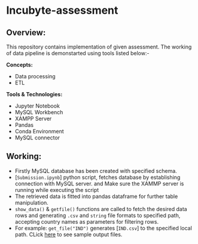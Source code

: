 # Incubyte-assessment

## Overview:
This repository contains implementation of given assessment. The working of data pipeline is demonstarted using tools listed below:-

 **Concepts:**
- Data processing
- ETL

**Tools & Technologies:**
- Jupyter Notebook
- MySQL Workbench
- XAMPP Server
- Pandas
- Conda Environment
- MySQL connector
## Working:
- Firstly MySQL database has been created with specified schema.
- [```Submission.ipynb```] python script, fetches database by establishing connection with MySQL server. and Make sure the XAMMP server is running while executing the script
- The retrieved data is fitted into pandas dataframe for further table manipulation.
- ```show_data()``` & ```getfile()``` functions are called to fetch the desired data rows and generating ```.csv``` and ```string``` file formats to specified path, accepting country names as parameters for filtering rows. 
- For example: ```get_file("IND")``` generates [```IND.csv```] to the specified local path. CLick [here](https://github.com/Prateek0009/Incubyte_Assesment/Table/output) to see sample output files.





